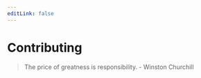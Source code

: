 ```yaml
---
editLink: false
---
```


# Contributing


> The price of greatness is responsibility. - Winston Churchill